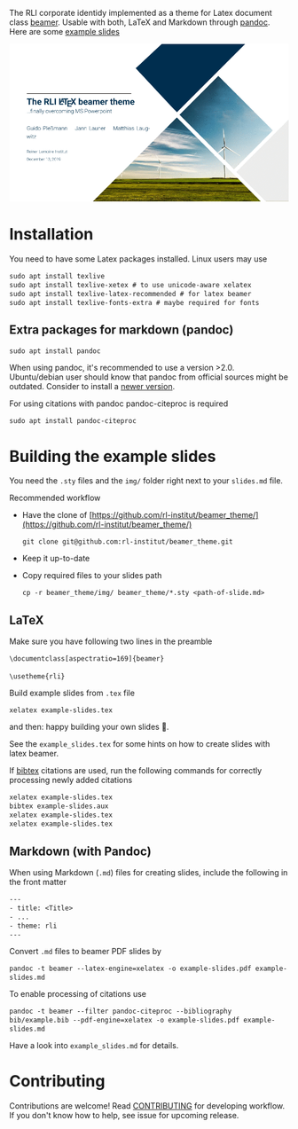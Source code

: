 The RLI corporate identidy implemented as a theme for Latex document class [beamer](https://en.wikibooks.org/wiki/LaTeX/Presentations). Usable with both, LaTeX and Markdown through [pandoc](https://pandoc.org/). Here are some [example slides](https://speakerdeck.com/gplssm/rli-latex-beamer-example-slides)  

![](img/example_slides.gif)

# Installation

You need to have some Latex packages installed. Linux users may use

```
sudo apt install texlive
sudo apt install texlive-xetex # to use unicode-aware xelatex
sudo apt install texlive-latex-recommended # for latex beamer
sudo apt install texlive-fonts-extra # maybe required for fonts
```

## Extra packages for markdown (pandoc)

```
sudo apt install pandoc
```

When using pandoc, it's recommended to use a version >2.0. Ubuntu/debian user should know that pandoc from official sources might be outdated. Consider to install a [newer version](https://pandoc.org/installing.html).

For using citations with pandoc pandoc-citeproc is required

```
sudo apt install pandoc-citeproc
```


# Building the example slides

You need the `.sty` files and the `img/` folder right next to your `slides.md` file.

Recommended workflow
  - Have the clone of [https://github.com/rl-institut/beamer_theme/](https://github.com/rl-institut/beamer_theme/)
    
    ```
    git clone git@github.com:rl-institut/beamer_theme.git
    ```
  - Keep it up-to-date
  - Copy required files to your slides path

    ```
    cp -r beamer_theme/img/ beamer_theme/*.sty <path-of-slide.md> 
    ```

## LaTeX

Make sure you have following two lines in the preamble

```
\documentclass[aspectratio=169]{beamer}

\usetheme{rli}
```

Build example slides from `.tex` file 

```
xelatex example-slides.tex
```

and then: happy building your own slides :tada:.

See the `example_slides.tex` for some hints on how to create slides with latex beamer.

If [bibtex](https://de.wikipedia.org/wiki/BibTeX) citations are used, run the following commands for correctly processing newly added citations

```
xelatex example-slides.tex
bibtex example-slides.aux
xelatex example-slides.tex
xelatex example-slides.tex
```
## Markdown (with Pandoc)

When using Markdown (`.md`) files for creating slides, include the following in the front matter

```
---
- title: <Title>
- ...
- theme: rli
---
```

Convert `.md` files to beamer PDF slides by

```
pandoc -t beamer --latex-engine=xelatex -o example-slides.pdf example-slides.md 
```

To enable processing of citations use

```
pandoc -t beamer --filter pandoc-citeproc --bibliography bib/example.bib --pdf-engine=xelatex -o example-slides.pdf example-slides.md
```
Have a look into `example_slides.md` for details.

# Contributing

Contributions are welcome! Read [CONTRIBUTING](https://github.com/rl-institut/beamer_theme/blob/master/CONTRIBUTING.md) for developing workflow.
If you don't know how to help, see issue for upcoming release.